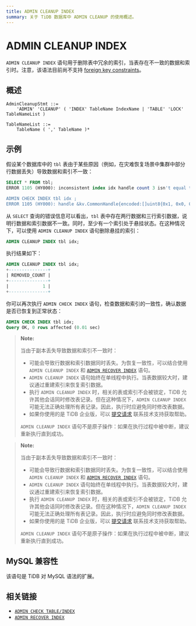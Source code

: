 ```yaml
---
title: ADMIN CLEANUP INDEX
summary: 关于 TiDB 数据库中 ADMIN CLEANUP 的使用概述。
---
```


# ADMIN CLEANUP INDEX

`ADMIN CLEANUP INDEX` 语句用于删除表中冗余的索引，当表存在不一致的数据和索引时。注意，该语法目前尚不支持 [foreign key constraints](/foreign-key.md)。

## 概述

```ebnf+diagram
AdminCleanupStmt ::=
    'ADMIN' 'CLEANUP' ( 'INDEX' TableName IndexName | 'TABLE' 'LOCK' TableNameList )

TableNameList ::=
    TableName ( ',' TableName )*
```

## 示例

假设某个数据库中的 `tbl` 表由于某些原因（例如，在灾难恢复场景中集群中部分行数据丢失）导致数据和索引不一致：

```sql
SELECT * FROM tbl;
ERROR 1105 (HY000): inconsistent index idx handle count 3 isn't equal to value count 2

ADMIN CHECK INDEX tbl idx ;
ERROR 1105 (HY000): handle &kv.CommonHandle{encoded:[]uint8{0x1, 0x0, 0x0, 0x0, 0x0, 0x0, 0x0, 0x0, 0x0, 0xf8}, colEndOffsets:[]uint16{0xa}}, index:types.Datum{k:0x5, decimal:0x0, length:0x0, i:0, collation:"utf8mb4_bin", b:[]uint8{0x0}, x:interface {}(nil)} != record:<nil>
```

从 `SELECT` 查询的错误信息可以看出，`tbl` 表中存在两行数据和三行索引数据，说明行数据和索引数据不一致。同时，至少有一个索引处于悬挂状态。在这种情况下，可以使用 `ADMIN CLEANUP INDEX` 语句删除悬挂的索引：

```sql
ADMIN CLEANUP INDEX tbl idx;
```

执行结果如下：

```sql
ADMIN CLEANUP INDEX tbl idx;
+---------------+
| REMOVED_COUNT |
+---------------+
|             1 |
+---------------+
```

你可以再次执行 `ADMIN CHECK INDEX` 语句，检查数据和索引的一致性，确认数据是否已恢复到正常状态：

```sql
ADMIN CHECK INDEX tbl idx;
Query OK, 0 rows affected (0.01 sec)
```

<CustomContent platform="tidb">

> **Note:**
>
> 当由于副本丢失导致数据和索引不一致时：
>
> - 可能会导致行数据和索引数据同时丢失。为恢复一致性，可以结合使用 `ADMIN CLEANUP INDEX` 和 [`ADMIN RECOVER INDEX`](/sql-statements/sql-statement-admin-recover.md) 语句。
> - `ADMIN CLEANUP INDEX` 语句始终在单线程中执行。当表数据较大时，建议通过重建索引来恢复索引数据。
> - 执行 `ADMIN CLEANUP INDEX` 时，相关的表或索引不会被锁定，TiDB 允许其他会话同时修改表记录。但在这种情况下，`ADMIN CLEANUP INDEX` 可能无法正确处理所有表记录。因此，执行时应避免同时修改表数据。
> - 如果你使用的是 TiDB 企业版，可以 [提交请求](/support.md) 联系技术支持获取帮助。
>
> `ADMIN CLEANUP INDEX` 语句不是原子操作：如果在执行过程中被中断，建议重新执行直到成功。

</CustomContent>

<CustomContent platform="tidb-cloud">

> **Note:**
>
> 当由于副本丢失导致数据和索引不一致时：
>
> - 可能会导致行数据和索引数据同时丢失。为恢复一致性，可以结合使用 `ADMIN CLEANUP INDEX` 和 [`ADMIN RECOVER INDEX`](/sql-statements/sql-statement-admin-recover.md) 语句。
> - `ADMIN CLEANUP INDEX` 语句始终在单线程中执行。当表数据较大时，建议通过重建索引来恢复索引数据。
> - 执行 `ADMIN CLEANUP INDEX` 时，相关的表或索引不会被锁定，TiDB 允许其他会话同时修改表记录。但在这种情况下，`ADMIN CLEANUP INDEX` 可能无法正确处理所有表记录。因此，执行时应避免同时修改表数据。
> - 如果你使用的是 TiDB 企业版，可以 [提交请求](https://tidb.support.pingcap.com/) 联系技术支持获取帮助。
>
> `ADMIN CLEANUP INDEX` 语句不是原子操作：如果在执行过程中被中断，建议重新执行直到成功。

</CustomContent>

## MySQL 兼容性

该语句是 TiDB 对 MySQL 语法的扩展。

## 相关链接

* [`ADMIN CHECK TABLE/INDEX`](/sql-statements/sql-statement-admin-check-table-index.md)
* [`ADMIN RECOVER INDEX`](/sql-statements/sql-statement-admin-recover.md)
